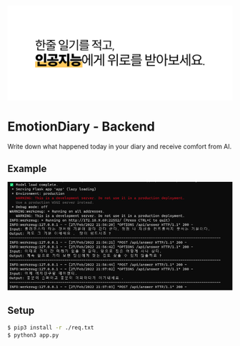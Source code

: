 ![EmotionDiary_Front](./docs/main.png)

# EmotionDiary - Backend
Write down what happened today in your diary and receive comfort from AI.

## Example
![ex_1](./docs/ex_1.png)

## Setup

```bash
$ pip3 install -r ./req.txt
$ python3 app.py
```